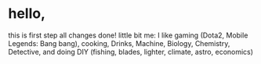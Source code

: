 hello, 
=============
this is first step 
all changes done! little bit me:
I like gaming (Dota2, Mobile Legends: Bang bang), cooking, Drinks, Machine, Biology, Chemistry, Detective,
and doing DIY (fishing, blades, lighter, climate​, astro, economics)
